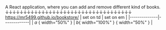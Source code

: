 A React application, where you can add and remove different kind of books.
↓↓↓↓↓↓↓↓↓↓↓↓↓↓↓↓↓↓↓↓↓↓↓↓↓↓↓↓↓↓↓↓↓↓↓
https://mr5499.github.io/bookstore/
| set on td    | set on em   |
|--------------|-------------|
| *a* { width="50%" } | *b*{ width="100%" } { width="50%" } |
